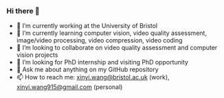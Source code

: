 ### Hi there 👋

- 🏫 I’m currently working at the University of Bristol
- 🌱 I’m currently learning computer vision, video quality assessment, image/video processing, video compression, video coding
- 👯 I’m looking to collaborate on video quality assessment and computer vision projects
- 🤔 I’m looking for PhD internship and visiting PhD opportunity 
- 💬 Ask me about anything on my GitHub repository
- 📫 How to reach me: xinyi.wang@bristol.ac.uk (work), xinyi.wang915@gmail.com (personal)

  
<!--
**xinyiW915/xinyiW915** is a ✨ _special_ ✨ repository because its `README.md` (this file) appears on your GitHub profile.

Here are some ideas to get you started:

- 🔭 I’m currently working on ...
- 🌱 I’m currently learning ...
- 👯 I’m looking to collaborate on ...
- 🤔 I’m looking for help with ...
- 💬 Ask me about ...
- 📫 How to reach me: ...
- 😄 Pronouns: ...
- ⚡ Fun fact: ...
-->
